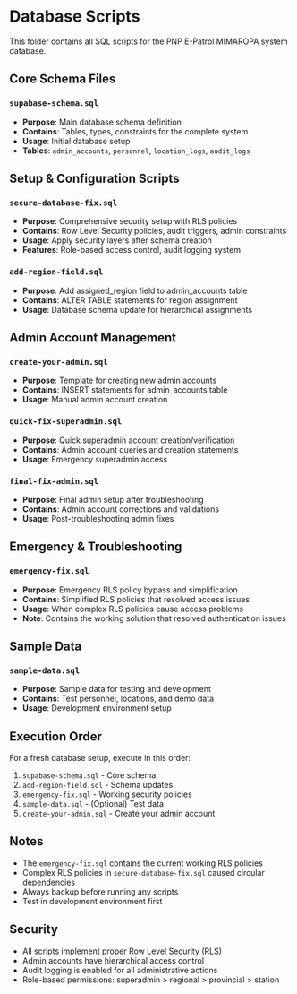 # Database Scripts

This folder contains all SQL scripts for the PNP E-Patrol MIMAROPA system database.

## Core Schema Files

### `supabase-schema.sql`
- **Purpose**: Main database schema definition
- **Contains**: Tables, types, constraints for the complete system
- **Usage**: Initial database setup
- **Tables**: `admin_accounts`, `personnel`, `location_logs`, `audit_logs`

## Setup & Configuration Scripts

### `secure-database-fix.sql`
- **Purpose**: Comprehensive security setup with RLS policies
- **Contains**: Row Level Security policies, audit triggers, admin constraints
- **Usage**: Apply security layers after schema creation
- **Features**: Role-based access control, audit logging system

### `add-region-field.sql`
- **Purpose**: Add assigned_region field to admin_accounts table
- **Contains**: ALTER TABLE statements for region assignment
- **Usage**: Database schema update for hierarchical assignments

## Admin Account Management

### `create-your-admin.sql`
- **Purpose**: Template for creating new admin accounts
- **Contains**: INSERT statements for admin_accounts table
- **Usage**: Manual admin account creation

### `quick-fix-superadmin.sql`
- **Purpose**: Quick superadmin account creation/verification
- **Contains**: Admin account queries and creation statements
- **Usage**: Emergency superadmin access

### `final-fix-admin.sql`
- **Purpose**: Final admin setup after troubleshooting
- **Contains**: Admin account corrections and validations
- **Usage**: Post-troubleshooting admin fixes

## Emergency & Troubleshooting

### `emergency-fix.sql`
- **Purpose**: Emergency RLS policy bypass and simplification
- **Contains**: Simplified RLS policies that resolved access issues
- **Usage**: When complex RLS policies cause access problems
- **Note**: Contains the working solution that resolved authentication issues

## Sample Data

### `sample-data.sql`
- **Purpose**: Sample data for testing and development
- **Contains**: Test personnel, locations, and demo data
- **Usage**: Development environment setup

## Execution Order

For a fresh database setup, execute in this order:

1. `supabase-schema.sql` - Core schema
2. `add-region-field.sql` - Schema updates
3. `emergency-fix.sql` - Working security policies
4. `sample-data.sql` - (Optional) Test data
5. `create-your-admin.sql` - Create your admin account

## Notes

- The `emergency-fix.sql` contains the current working RLS policies
- Complex RLS policies in `secure-database-fix.sql` caused circular dependencies
- Always backup before running any scripts
- Test in development environment first

## Security

- All scripts implement proper Row Level Security (RLS)
- Admin accounts have hierarchical access control
- Audit logging is enabled for all administrative actions
- Role-based permissions: superadmin > regional > provincial > station
